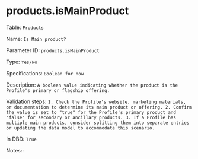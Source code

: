 # products.isMainProduct

Table: ```Products```

Name: ```Is Main product?```

Parameter ID: ```products.isMainProduct```

Type: ```Yes/No```

Specifications: ```Boolean for now```

Description: ```A boolean value indicating whether the product is the Profile's primary or flagship offering.```

Validation steps: ```1. Check the Profile's website, marketing materials, or documentation to determine its main product or offering.
2. Confirm the value is set to "true" for the Profile's primary product and "false" for secondary or ancillary products.
3. If a Profile has multiple main products, consider splitting them into separate entries or updating the data model to accommodate this scenario.```

In DBD: ```True```

Notes:: ``` ```

